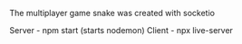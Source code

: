 The multiplayer game snake was created with socketio

Server - npm start (starts nodemon)
Client - npx live-server
